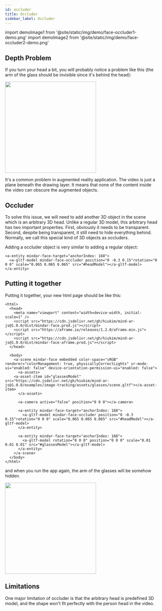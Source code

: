 ```yaml
---
id: occluder 
title: Occluder 
sidebar_label: Occluder 
---
```


import demoImage1 from '@site/static/img/demo/face-occluder1-demo.png'
import demoImage2 from '@site/static/img/demo/face-occluder2-demo.png'

## Depth Problem

If you turn your head a bit, you will probably notice a problem like this (the arm of the glass should be invisible since it's behind the head):

<img src={demoImage1} width="300" />

It's a common problem in augmented reality application. The video is just a plane beneath the drawing layer. It means that none of the content inside the video can obscure the augmented objects. 

## Occluder

To solve this issue, we will need to add another 3D object in the scene which is an arbitrary 3D head. Unlike a regular 3D model, this arbitrary head has two important properties. First, obviously it needs to be transparent. Second, despite being transparent, it still need to hide everything behind. Normally, we call this special kind of 3D objects as occluders. 

Adding a occluder object is very similar to adding a regular object:

```
<a-entity mindar-face-target="anchorIndex: 168">
  <a-gltf-model mindar-face-occluder position="0 -0.3 0.15"rotation="0 0 0" scale="0.065 0.065 0.065" src="#headModel"></a-gltf-model>
</a-entity>
```

## Putting it together

Putting it together, your new html page should be like this:

```
<html>
  <head>
    <meta name="viewport" content="width=device-width, initial-scale=1" />
    <script src="https://cdn.jsdelivr.net/gh/hiukim/mind-ar-js@1.0.0/dist/mindar-face.prod.js"></script>
    <script src="https://aframe.io/releases/1.2.0/aframe.min.js"></script>
    <script src="https://cdn.jsdelivr.net/gh/hiukim/mind-ar-js@1.0.0/dist/mindar-face-aframe.prod.js"></script>
  </head>

  <body>
    <a-scene mindar-face embedded color-space="sRGB" renderer="colorManagement: true, physicallyCorrectLights" vr-mode-ui="enabled: false" device-orientation-permission-ui="enabled: false">
      <a-assets>
	<a-asset-item id="glassesModel" src="https://cdn.jsdelivr.net/gh/hiukim/mind-ar-js@1.0.0/examples/image-tracking/assets/glasses/scene.gltf"></a-asset-item>
      </a-assets>

      <a-camera active="false" position="0 0 0"></a-camera>

      <a-entity mindar-face-target="anchorIndex: 168">
        <a-gltf-model mindar-face-occluder position="0 -0.3 0.15"rotation="0 0 0" scale="0.065 0.065 0.065" src="#headModel"></a-gltf-model>
      </a-entity>

      <a-entity mindar-face-target="anchorIndex: 168">
        <a-gltf-model rotation="0 0 0" position="0 0 0" scale="0.01 0.01 0.01" src="#glassesModel"></a-gltf-model>
      </a-entity>
    </a-scene>
  </body>
</html>
```

and when you run the app again, the arm of the glasses will be somehow hidden. 

<img src={demoImage2} width="300" />

## Limitations

One major limitation of occluder is that the arbitrary head is predefined 3D model, and the shape won't fit perfectly with the person head in the video.
